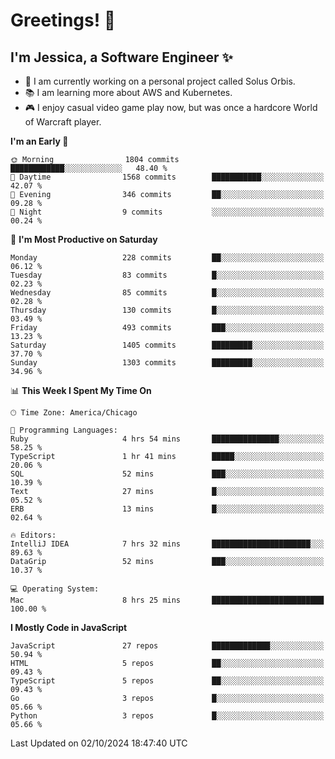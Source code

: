 # Greetings! 🧠

## I'm Jessica, a Software Engineer :sparkles:

- 🌟 I am currently working on a personal project called Solus Orbis.
- 📚 I am learning more about AWS and Kubernetes.
- 🎮 I enjoy casual video game play now, but was once a hardcore World of Warcraft player.

<!--START_SECTION:waka-->
**I'm an Early 🐤** 

```text
🌞 Morning                1804 commits        ████████████░░░░░░░░░░░░░   48.40 % 
🌆 Daytime                1568 commits        ███████████░░░░░░░░░░░░░░   42.07 % 
🌃 Evening                346 commits         ██░░░░░░░░░░░░░░░░░░░░░░░   09.28 % 
🌙 Night                  9 commits           ░░░░░░░░░░░░░░░░░░░░░░░░░   00.24 % 
```
📅 **I'm Most Productive on Saturday** 

```text
Monday                   228 commits         ██░░░░░░░░░░░░░░░░░░░░░░░   06.12 % 
Tuesday                  83 commits          █░░░░░░░░░░░░░░░░░░░░░░░░   02.23 % 
Wednesday                85 commits          █░░░░░░░░░░░░░░░░░░░░░░░░   02.28 % 
Thursday                 130 commits         █░░░░░░░░░░░░░░░░░░░░░░░░   03.49 % 
Friday                   493 commits         ███░░░░░░░░░░░░░░░░░░░░░░   13.23 % 
Saturday                 1405 commits        █████████░░░░░░░░░░░░░░░░   37.70 % 
Sunday                   1303 commits        █████████░░░░░░░░░░░░░░░░   34.96 % 
```


📊 **This Week I Spent My Time On** 

```text
🕑︎ Time Zone: America/Chicago

💬 Programming Languages: 
Ruby                     4 hrs 54 mins       ███████████████░░░░░░░░░░   58.25 % 
TypeScript               1 hr 41 mins        █████░░░░░░░░░░░░░░░░░░░░   20.06 % 
SQL                      52 mins             ███░░░░░░░░░░░░░░░░░░░░░░   10.39 % 
Text                     27 mins             █░░░░░░░░░░░░░░░░░░░░░░░░   05.52 % 
ERB                      13 mins             █░░░░░░░░░░░░░░░░░░░░░░░░   02.64 % 

🔥 Editors: 
IntelliJ IDEA            7 hrs 32 mins       ██████████████████████░░░   89.63 % 
DataGrip                 52 mins             ███░░░░░░░░░░░░░░░░░░░░░░   10.37 % 

💻 Operating System: 
Mac                      8 hrs 25 mins       █████████████████████████   100.00 % 
```

**I Mostly Code in JavaScript** 

```text
JavaScript               27 repos            █████████████░░░░░░░░░░░░   50.94 % 
HTML                     5 repos             ██░░░░░░░░░░░░░░░░░░░░░░░   09.43 % 
TypeScript               5 repos             ██░░░░░░░░░░░░░░░░░░░░░░░   09.43 % 
Go                       3 repos             █░░░░░░░░░░░░░░░░░░░░░░░░   05.66 % 
Python                   3 repos             █░░░░░░░░░░░░░░░░░░░░░░░░   05.66 % 
```




 Last Updated on 02/10/2024 18:47:40 UTC
<!--END_SECTION:waka-->

<!--
**jessikuh/jessikuh** is a ✨ _special_ ✨ repository because its `README.md` (this file) appears on your GitHub profile.

Here are some ideas to get you started:

- 🔭 I’m currently working on ...
- 🌱 I’m currently learning ...
- 👯 I’m looking to collaborate on ...
- 🤔 I’m looking for help with ...
- 💬 Ask me about ...
- 📫 How to reach me: ...
- 😄 Pronouns: ...
- ⚡ Fun fact: ...
-->
